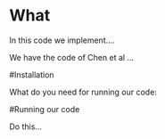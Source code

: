 # What

In this code we implement….

We have the code of Chen et al …

#Installation

What do you need for running our code:


#Running our code

Do this…